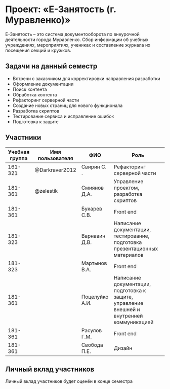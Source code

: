 # Проект: «Е-Занятость (г. Муравленко)»

E-Занятость – это система документооборота по внеурочной деятельности города Муравленко. Сбор информации об учебных учреждениях, мероприятиях, учениках и составление журнала их посещения секций и кружков.

## Задачи на данный семестр
- Встречи с заказчиком для корректировки направления разработки
- Оформление документации
- Поиск контента
- Обработка контента
- Рефакторинг серверной части
- Создание новых страниц для нового функционала
- Разработка скриптов
- Тестирование сервиса и исправление ошибок
- Подготовка к защите

## Участники

| Учебная группа | Имя пользователя | ФИО                      | Роль                                                                                       |
|----------------|------------------|--------------------------|--------------------------------------------------------------------------------------------|
| 161-321        | @Darkraver2012   | Свирин С. .              | Рефакторинг серверной части                                                                |
| 181-361        | @zelestik        | Смиянов Д.А.             | Управление проектом, разработка скриптов                                                   |
| 181-361        |                  | Букарев С.В.             | Front end                                                                                  |
| 181-323        |                  | Варнавин Д.В.            | Написание документации, тестирование, подготовка презентационных материалов                |
| 181-323        |                  | Мартынов В.А.            | Front end                                                                                  |
| 181-361        |                  | Поцелуйко А.И.           | Написание документации, подготовка к защите, управление внешней и внутренней коммуникацией |       
| 181-361        |                  | Расулов Г.М.             | Front end                                                                                  |
| 181-361        |                  | Свобода П.Е.             | Дизайн                                                                                     |


## Личный вклад участников
Личный вклад участников будет оценён в конце семестра